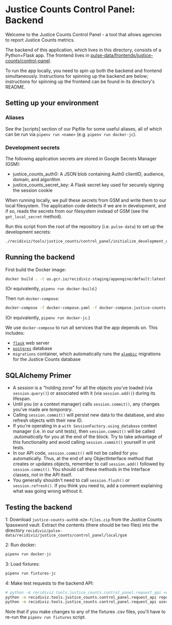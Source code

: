 # Justice Counts Control Panel: Backend

Welcome to the Justice Counts Control Panel - a tool that allows agencies to report Justice Counts metrics.

The backend of this application, which lives in this directory, consists of a Python+Flask app. The frontend lives in [pulse-data/frontends/justice-counts/control-panel](https://github.com/Recidiviz/pulse-data/tree/main/frontends/justice-counts/control-panel).

To run the app locally, you need to spin up both the backend and frontend simultaneously. Instructions for spinning up the backend are below; instructions for spinning up the frontend can be found in its directory's README.

## Setting up your environment

### Aliases

See the [scripts] section of our Pipfile for some useful aliases, all of which can be run via `pipenv run <name>` (e.g. `pipenv run docker-jc`).

### Development secrets

The following application secrets are stored in Google Secrets Manager (GSM):

- justice_counts_auth0: A JSON blob containing Auth0 clientID, audience, domain, and algorithm
- justice_counts_secret_key: A Flask secret key used for securely signing the session cookie

When running locally, we pull these secrets from GSM and write them to our local filesystem. The application code detects if we are in development, and if so, reads the secrets from our filesystem instead of GSM (see the `get_local_secret` method).

Run this script from the root of the repository (i.e. `pulse-data`) to set up the development secrets:

```bash
./recidiviz/tools/justice_counts/control_panel/initialize_development_environment.sh
```

## Running the backend

First build the Docker image:

```bash
docker build . -t us.gcr.io/recidiviz-staging/appengine/default:latest
```

(Or equivalently, `pipenv run docker-build`.)

Then run `docker-compose`:

```bash
docker-compose -f docker-compose.yaml -f docker-compose.justice-counts.yaml up
```

(Or equivalently, `pipenv run docker-jc`.)

We use `docker-compose` to run all services that the app depends on. This includes:

- [`flask`](https://flask.palletsprojects.com/en/1.1.x/) web server
- [`postgres`](https://www.postgresql.org/) database
- `migrations` container, which automatically runs the [`alembic`](https://alembic.sqlalchemy.org/) migrations for the Justice Counts database

## SQLAlchemy Primer

- A _session_ is a "holding zone" for all the objects you’ve loaded (via `session.query()`) or associated with it (via `session.add()`) during its lifespan.
- Until you (or a context manager) calls `session.commit()`, any changes you've made are _temporary_.
- Calling `session.commit()` will persist new data to the database, and also refresh objects with their new ID.
- If you're operating in a `with SessionFactory.using_database` context manager (i.e. in our unit tests), then `session.commit()` will be called ._automatically_ for you at the end of the block. Try to take advantage of this functionality and avoid calling `session.commit()` yourself in unit tests.
- In our API code, `session.commit()` will not be called for you automatically. Thus, at the end of any ObjectInterface method that creates or updates objects, remember to call `session.add()` followed by `session.commit()`. You should call these methods in the Interface classes, not in the API itself.
- You generally shouldn't need to call `session.flush()` or `session.refresh()`. If you think you need to, add a comment explaining what was going wrong without it.

## Testing the backend

1: Download `justice-counts-auth0-m2m-files.zip` from the Justice Counts 1password vault. Extract the contents (there should be two files) into the directory `recidiviz/pulse-data/recidiviz/justice_counts/control_panel/local/gsm`

2: Run docker:

```bash
pipenv run docker-jc
```

3: Load fixtures:

```bash
pipenv run fixtures-jc
```

4: Make test requests to the backend API:

```bash
# python -m recidiviz.tools.justice_counts.control_panel.request_api <endpoint name> <params>`
python -m recidiviz.tools.justice_counts.control_panel.request_api reports '{"user_id":0,"agency_id": 0}'
python -m recidiviz.tools.justice_counts.control_panel.request_api users '{"email_address":"jsmith@gmail.com"}'
```

Note that if you make changes to any of the fixtures .csv files, you'll have to re-run the `pipenv run fixtures` script.
